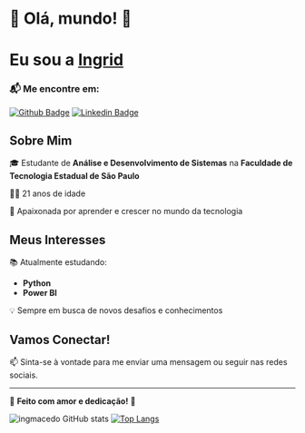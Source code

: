 # 🌸 Olá, mundo! 🌸
<h1>Eu sou a <a href="https://github.com/ingmacedo">Ingrid</a> </h1>
</h1>


### 📬 Me encontre em:
[![Github Badge](http://img.shields.io/badge/-Github-black?style=flat-square&logo=github&link=https://github.com/ingmacedo/)](https://github.com/ingmacedo/) 
[![Linkedin Badge](https://img.shields.io/badge/-LinkedIn-blue?style=flat-square&logo=Linkedin&logoColor=white&link=https://www.linkedin.com/in/ingrid-macedo13/)](https://www.linkedin.com/in/ingrid-macedo13)



## Sobre Mim
🎓 Estudante de **Análise e Desenvolvimento de Sistemas** na **Faculdade de Tecnologia Estadual de São Paulo**

👩‍💻 21 anos de idade

🌟 Apaixonada por aprender e crescer no mundo da tecnologia

## Meus Interesses
📚 Atualmente estudando:
- **Python**
- **Power BI**

💡 Sempre em busca de novos desafios e conhecimentos

## Vamos Conectar!
📫 Sinta-se à vontade para me enviar uma mensagem ou seguir nas redes sociais.


---

🌸 **Feito com amor e dedicação!** 🌸

![ingmacedo GitHub stats](https://github-readme-stats.vercel.app/api?username=ingmacedo&show_icons=true&theme=jolly)  [![Top Langs](https://github-readme-stats.vercel.app/api/top-langs/?username=ingmacedo&show_icons=true&theme=jolly)](https://github.com/ingamacedo/github-readme-stats)

##
<link rel="stylesheet" type='text/css' href="https://cdn.jsdelivr.net/gh/devicons/devicon@latest/devicon.min.css" />


          


